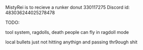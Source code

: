 MistyRei is to recieve a runker donut 330117275
Discord id: 483036244025278478

TODO:

tool system, ragdolls, death
people can fly in ragdoll mode

local bullets just not hitting anythign and passing thr9ough shit